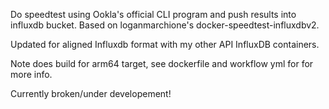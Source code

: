 Do speedtest using Ookla's official CLI program and push results into influxdb bucket. Based on loganmarchione's docker-speedtest-influxdbv2.

Updated for aligned Influxdb format with my other API InfluxDB containers.

Note does build for arm64 target, see dockerfile and workflow yml for for more info.

Currently broken/under developement!
